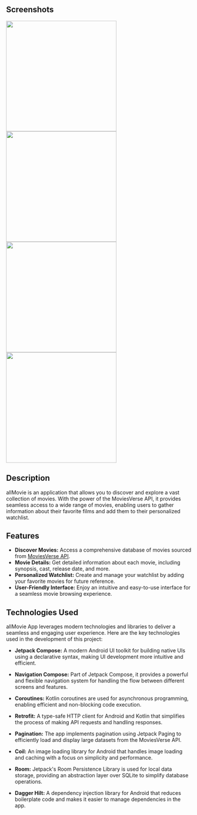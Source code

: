  ## **Screenshots**
  <img src="https://i.imgur.com/DA6AqmM.png" width="300"> <img src="https://i.imgur.com/bTecWCJ.png" width="300"> <img src="https://i.imgur.com/s3FWmC2.png" width="300">
  <img src="https://i.imgur.com/4fzkZ83.png" width="300">
  ## Description
  
 allMovie is an application that allows you to discover and explore a vast collection of movies. 
 With the power of the MoviesVerse API, it provides seamless access to a wide range of movies, enabling users to gather information about their favorite films and add them to their personalized watchlist.
  
  ## Features
  
 - **Discover Movies:** Access a comprehensive database of movies sourced from [MoviesVerse API](https://moviesverse1.p.rapidapi.com/).
- **Movie Details:** Get detailed information about each movie, including synopsis, cast, release date, and more.
- **Personalized Watchlist:** Create and manage your watchlist by adding your favorite movies for future reference.
- **User-Friendly Interface:** Enjoy an intuitive and easy-to-use interface for a seamless movie browsing experience.

## Technologies Used

allMovie App leverages modern technologies and libraries to deliver a seamless and engaging user experience. Here are the key technologies used in the development of this project:

- **Jetpack Compose:** A modern Android UI toolkit for building native UIs using a declarative syntax, making UI development more intuitive and efficient.

- **Navigation Compose:** Part of Jetpack Compose, it provides a powerful and flexible navigation system for handling the flow between different screens and features.

- **Coroutines:** Kotlin coroutines are used for asynchronous programming, enabling efficient and non-blocking code execution.

- **Retrofit:** A type-safe HTTP client for Android and Kotlin that simplifies the process of making API requests and handling responses.

- **Pagination:** The app implements pagination using Jetpack Paging to efficiently load and display large datasets from the MoviesVerse API.

- **Coil:** An image loading library for Android that handles image loading and caching with a focus on simplicity and performance.

- **Room:** Jetpack's Room Persistence Library is used for local data storage, providing an abstraction layer over SQLite to simplify database operations.

- **Dagger Hilt:** A dependency injection library for Android that reduces boilerplate code and makes it easier to manage dependencies in the app.
